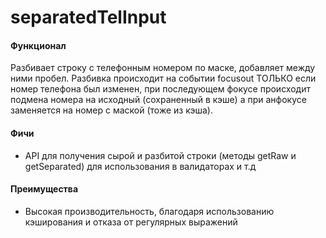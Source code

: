 # separatedTelInput

#### Функционал
Разбивает строку с телефонным номером по маске, добавляет между ними пробел.
Разбивка происходит на событии focusout ТОЛЬКО если номер телефона был изменен, при последующем фокусе происходит подмена номера 
на исходный (сохраненный в кэше) а при анфокусе заменяется на номер с маской (тоже из кэша).

#### Фичи
- API для получения сырой и разбитой строки (методы getRaw и getSeparated) для использования в валидаторах и т.д

#### Преимущества
- Высокая производительность, благодаря использованию кэширования и отказа от регулярных выражений
